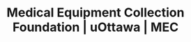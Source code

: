 ---
title: "Medical Equipment Collection Foundation | uOttawa | MEC"
layout: home.njk
DonateButton: DONATE TODAY
video: "/resources/img/Spencer-West.mp4"
---